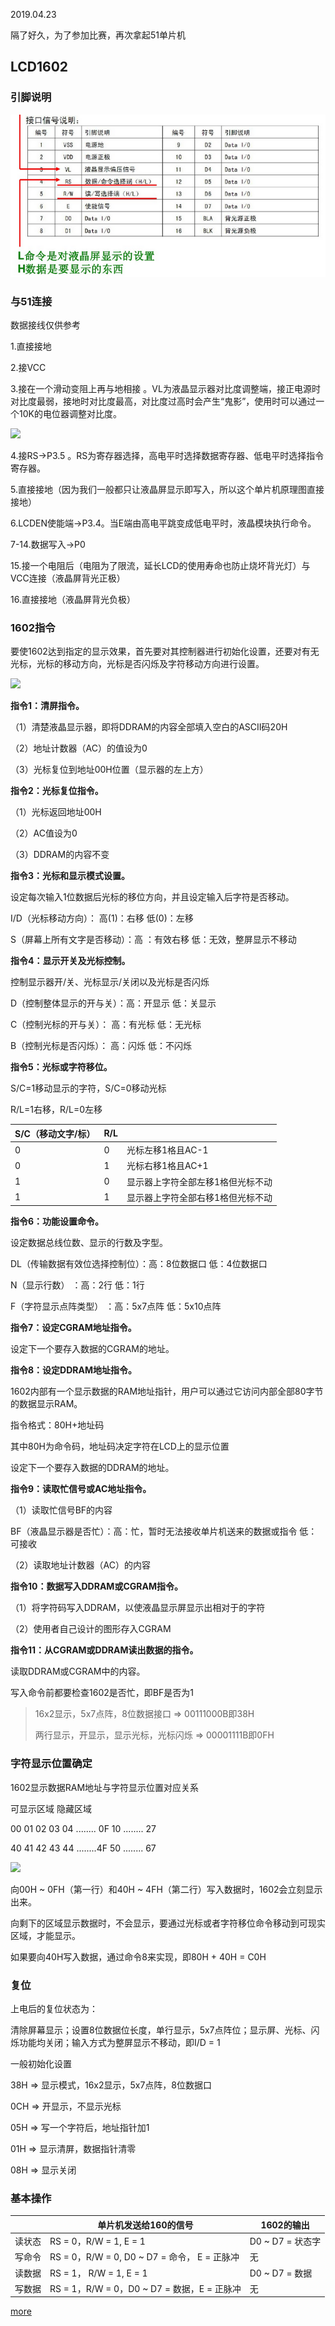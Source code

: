 2019.04.23

隔了好久，为了参加比赛，再次拿起51单片机

## LCD1602

### 引脚说明

![](assets/20180625081326665-1556376697036.png)

### 与51连接

数据接线仅供参考

1.直接接地  

2.接VCC 

3.接在一个滑动变阻上再与地相接 。VL为液晶显示器对比度调整端，接正电源时对比度最弱，接地时对比度最高，对比度过高时会产生“鬼影”，使用时可以通过一个10K的电位器调整对比度。

![](http://www.51hei.com/UpFiles/up/0/4920107764680.jpg)

4.接RS->P3.5 。RS为寄存器选择，高电平时选择数据寄存器、低电平时选择指令寄存器。

5.直接接地（因为我们一般都只让液晶屏显示即写入，所以这个单片机原理图直接接地）

6.LCDEN使能端->P3.4。当E端由高电平跳变成低电平时，液晶模块执行命令。

7-14.数据写入->P0

15.接一个电阻后（电阻为了限流，延长LCD的使用寿命也防止烧坏背光灯）与VCC连接（液晶屏背光正极）

16.直接接地（液晶屏背光负极）

### 1602指令

要使1602达到指定的显示效果，首先要对其控制器进行初始化设置，还要对有无光标，光标的移动方向，光标是否闪烁及字符移动方向进行设置。

![](http://8.eewimg.cn/news/uploadfile/2018/0625/20180625081327681.png)

**指令1：清屏指令。**

（1）清楚液晶显示器，即将DDRAM的内容全部填入空白的ASCII码20H

（2）地址计数器（AC）的值设为0

（3）光标复位到地址00H位置（显示器的左上方）

**指令2：光标复位指令。**

（1）光标返回地址00H

（2）AC值设为0

（3）DDRAM的内容不变

**指令3：光标和显示模式设置。**

设定每次输入1位数据后光标的移位方向，并且设定输入后字符是否移动。

I/D（光标移动方向）：             高(1)：右移          低(0)：左移

S（屏幕上所有文字是否移动）：高 ：有效右移  低：无效，整屏显示不移动

**指令4：显示开关及光标控制。**

控制显示器开/关、光标显示/关闭以及光标是否闪烁

D（控制整体显示的开与关）：高：开显示  低：关显示

C（控制光标的开与关）：       高：有光标  低：无光标

B（控制光标是否闪烁）：       高：闪烁     低：不闪烁

**指令5：光标或字符移位。**           

S/C=1移动显示的字符，S/C=0移动光标

R/L=1右移，R/L=0左移

| S/C（移动文字/标） | R/L  |                                   |
| ------------------ | ---- | --------------------------------- |
| 0                  | 0    | 光标左移1格且AC-1                 |
| 0                  | 1    | 光标右移1格且AC+1                 |
| 1                  | 0    | 显示器上字符全部左移1格但光标不动 |
| 1                  | 1    | 显示器上字符全部右移1格但光标不动 |

**指令6：功能设置命令。**

设定数据总线位数、显示的行数及字型。

DL（传输数据有效位选择控制位）：高：8位数据口     低：4位数据口

N（显示行数）        ：高：2行      低：1行

F（字符显示点阵类型）   ：高：5x7点阵   低：5x10点阵

**指令7：设定CGRAM地址指令。**

设定下一个要存入数据的CGRAM的地址。

**指令8：设定DDRAM地址指令。**

1602内部有一个显示数据的RAM地址指针，用户可以通过它访问内部全部80字节的数据显示RAM。

指令格式：80H+地址码 

其中80H为命令码，地址码决定字符在LCD上的显示位置

设定下一个要存入数据的DDRAM的地址。

**指令9：读取忙信号或AC地址指令。**

（1）读取忙信号BF的内容    

BF（液晶显示器是否忙）：高：忙，暂时无法接收单片机送来的数据或指令   低：可接收

（2）读取地址计数器（AC）的内容

**指令10：数据写入DDRAM或CGRAM指令。**

（1）将字符码写入DDRAM，以使液晶显示屏显示出相对于的字符

（2）使用者自己设计的图形存入CGRAM

**指令11：从CGRAM或DDRAM读出数据的指令。**

读取DDRAM或CGRAM中的内容。

写入命令前都要检查1602是否忙，即BF是否为1

> 16x2显示，5x7点阵，8位数据接口 => 00111000B即38H
>
> 两行显示，开显示，显示光标，光标闪烁 => 00001111B即0FH

### 字符显示位置确定

1602显示数据RAM地址与字符显示位置对应关系

可显示区域           		   隐藏区域

00 01 02 03 04 ........ 0F  10 ........ 27

40 41 42 43 44 ........4F   50 ........ 67

![](http://www.51hei.com/UpFiles/up/0/49201012779221.jpg)

向00H ~ 0FH（第一行）和40H ~ 4FH（第二行）写入数据时，1602会立刻显示出来。

向剩下的区域显示数据时，不会显示，要通过光标或者字符移位命令移动到可现实区域，才能显示。

如果要向40H写入数据，通过命令8来实现，即80H + 40H = C0H

### 复位

上电后的复位状态为：

清除屏幕显示；设置8位数据位长度，单行显示，5x7点阵位；显示屏、光标、闪烁功能均关闭；输入方式为整屏显示不移动，即I/D = 1

一般初始化设置

38H => 显示模式，16x2显示，5x7点阵，8位数据口

0CH => 开显示，不显示光标

05H => 写一个字符后，地址指针加1

01H => 显示清屏，数据指针清零

08H => 显示关闭

### 基本操作

|        | 单片机发送给160的信号                        | 1602的输出       |
| ------ | -------------------------------------------- | ---------------- |
| 读状态 | RS = 0，R/W = 1, E = 1                       | D0 ~ D7 = 状态字 |
| 写命令 | RS = 0，R/W = 0, D0 ~ D7 = 命令， E = 正脉冲 | 无               |
| 读数据 | RS = 1， R/W = 1, E = 1                      | D0 ~ D7 = 数据   |
| 写数据 | RS = 1，R/W = 0，D0 ~ D7 = 数据，E = 正脉冲  | 无               |

[more](http://www.51hei.com/mcu/4327.html)
